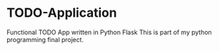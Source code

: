 # TODO-Application
Functional TODO App written in Python Flask
This is part of my python programming final project.
